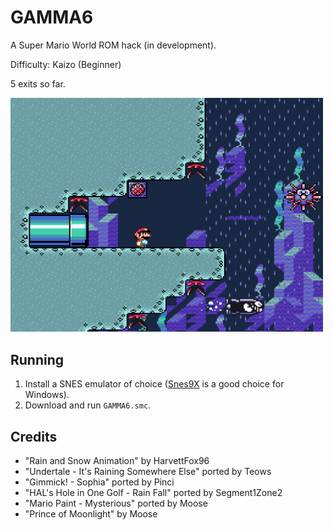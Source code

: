 # GAMMA6

A Super Mario World ROM hack (in development).

Difficulty: Kaizo (Beginner)

5 exits so far.

<img src="screenshots/GAMMA6-240308-153304.png" alt="screenshot" width="500"/>

## Running
1. Install a SNES emulator of choice ([Snes9X](https://www.smwcentral.net/?p=section&a=details&id=33740) is a good choice for Windows).
2. Download and run `GAMMA6.smc`.

## Credits
- "Rain and Snow Animation" by HarvettFox96
- "Undertale - It's Raining Somewhere Else" ported by Teows
- "Gimmick! - Sophia" ported by Pinci
- "HAL's Hole in One Golf - Rain Fall" ported by Segment1Zone2
- "Mario Paint - Mysterious" ported by Moose
- "Prince of Moonlight" by Moose
